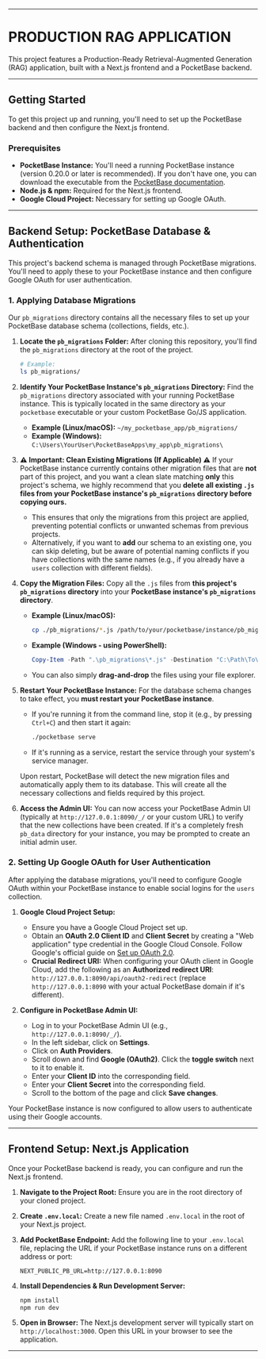 -----

# PRODUCTION RAG APPLICATION

This project features a Production-Ready Retrieval-Augmented Generation (RAG) application, built with a Next.js frontend and a PocketBase backend. 

-----

## Getting Started

To get this project up and running, you'll need to set up the PocketBase backend and then configure the Next.js frontend.

### Prerequisites

  * **PocketBase Instance:** You'll need a running PocketBase instance (version 0.20.0 or later is recommended). If you don't have one, you can download the executable from the [PocketBase documentation](https://pocketbase.io/docs/).
  * **Node.js & npm:** Required for the Next.js frontend.
  * **Google Cloud Project:** Necessary for setting up Google OAuth.

-----

## Backend Setup: PocketBase Database & Authentication

This project's backend schema is managed through PocketBase migrations. You'll need to apply these to your PocketBase instance and then configure Google OAuth for user authentication.

### 1\. Applying Database Migrations

Our `pb_migrations` directory contains all the necessary files to set up your PocketBase database schema (collections, fields, etc.).

1.  **Locate the `pb_migrations` Folder:**
    After cloning this repository, you'll find the `pb_migrations` directory at the root of the project.

    ```bash
    # Example:
    ls pb_migrations/
    ```

2.  **Identify Your PocketBase Instance's `pb_migrations` Directory:**
    Find the `pb_migrations` directory associated with your running PocketBase instance. This is typically located in the same directory as your `pocketbase` executable or your custom PocketBase Go/JS application.

      * **Example (Linux/macOS):** `~/my_pocketbase_app/pb_migrations/`
      * **Example (Windows):** `C:\Users\YourUser\PocketBaseApps\my_app\pb_migrations\`

3.  **⚠️ Important: Clean Existing Migrations (If Applicable) ⚠️**
    If your PocketBase instance currently contains other migration files that are **not** part of this project, and you want a clean slate matching **only** this project's schema, we highly recommend that you **delete all existing `.js` files from your PocketBase instance's `pb_migrations` directory before copying ours.**

      * This ensures that only the migrations from this project are applied, preventing potential conflicts or unwanted schemas from previous projects.
      * Alternatively, if you want to **add** our schema to an existing one, you can skip deleting, but be aware of potential naming conflicts if you have collections with the same names (e.g., if you already have a `users` collection with different fields).

4.  **Copy the Migration Files:**
    Copy all the `.js` files from **this project's `pb_migrations` directory** into your **PocketBase instance's `pb_migrations` directory**.

      * **Example (Linux/macOS):**
        ```bash
        cp ./pb_migrations/*.js /path/to/your/pocketbase/instance/pb_migrations/
        ```
      * **Example (Windows - using PowerShell):**
        ```powershell
        Copy-Item -Path ".\pb_migrations\*.js" -Destination "C:\Path\To\Your\PocketBase\Instance\pb_migrations\"
        ```
      * You can also simply **drag-and-drop** the files using your file explorer.

5.  **Restart Your PocketBase Instance:**
    For the database schema changes to take effect, you **must restart your PocketBase instance**.

      * If you're running it from the command line, stop it (e.g., by pressing `Ctrl+C`) and then start it again:
        ```bash
        ./pocketbase serve
        ```
      * If it's running as a service, restart the service through your system's service manager.

    Upon restart, PocketBase will detect the new migration files and automatically apply them to its database. This will create all the necessary collections and fields required by this project.

6.  **Access the Admin UI:**
    You can now access your PocketBase Admin UI (typically at `http://127.0.0.1:8090/_/` or your custom URL) to verify that the new collections have been created. If it's a completely fresh `pb_data` directory for your instance, you may be prompted to create an initial admin user.

### 2\. Setting Up Google OAuth for User Authentication

After applying the database migrations, you'll need to configure Google OAuth within your PocketBase instance to enable social logins for the `users` collection.

1.  **Google Cloud Project Setup:**

      * Ensure you have a Google Cloud Project set up.
      * Obtain an **OAuth 2.0 Client ID** and **Client Secret** by creating a "Web application" type credential in the Google Cloud Console. Follow Google's official guide on [Set up OAuth 2.0](https://www.google.com/search?q=https://developers.google.com/identity/gsi/web/guides/get-google-api-key).
      * **Crucial Redirect URI:** When configuring your OAuth client in Google Cloud, add the following as an **Authorized redirect URI**:
        `http://127.0.0.1:8090/api/oauth2-redirect` (replace `http://127.0.0.1:8090` with your actual PocketBase domain if it's different).

2.  **Configure in PocketBase Admin UI:**

      * Log in to your PocketBase Admin UI (e.g., `http://127.0.0.1:8090/_/`).
      * In the left sidebar, click on **Settings**.
      * Click on **Auth Providers**.
      * Scroll down and find **Google (OAuth2)**. Click the **toggle switch** next to it to enable it.
      * Enter your **Client ID** into the corresponding field.
      * Enter your **Client Secret** into the corresponding field.
      * Scroll to the bottom of the page and click **Save changes**.

Your PocketBase instance is now configured to allow users to authenticate using their Google accounts.

-----

## Frontend Setup: Next.js Application

Once your PocketBase backend is ready, you can configure and run the Next.js frontend.

1.  **Navigate to the Project Root:**
    Ensure you are in the root directory of your cloned project.

2.  **Create `.env.local`:**
    Create a new file named `.env.local` in the root of your Next.js project.

3.  **Add PocketBase Endpoint:**
    Add the following line to your `.env.local` file, replacing the URL if your PocketBase instance runs on a different address or port:

    ```
    NEXT_PUBLIC_PB_URL=http://127.0.0.1:8090
    ```

4.  **Install Dependencies & Run Development Server:**

    ```bash
    npm install
    npm run dev
    ```

5.  **Open in Browser:**
    The Next.js development server will typically start on `http://localhost:3000`. Open this URL in your browser to see the application.

-----

